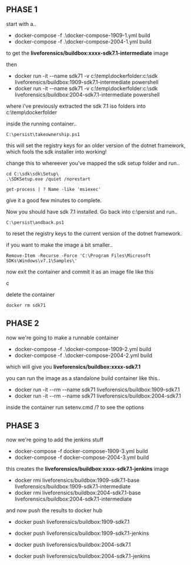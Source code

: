 ## PHASE 1

start with a..

* docker-compose -f .\docker-compose-1909-1.yml build
* docker-compose -f .\docker-compose-2004-1.yml build

to get the **liveforensics/buildbox:xxxx-sdk7.1-intermediate** image

then 

* docker run -it --name sdk71 -v c:\temp\dockerfolder:c:\sdk liveforensics/buildbox:1909-sdk7.1-intermediate powershell
* docker run -it --name sdk71 -v c:\temp\dockerfolder:c:\sdk liveforensics/buildbox:2004-sdk7.1-intermediate powershell

where i've previously extracted the sdk 7.1 iso folders into c:\temp\dockerfolder

inside the running container..
```
C:\persist\takeownership.ps1
```
this will set the registry keys for an older version of the dotnet framework, which fools the sdk installer into working!

change this to whereever you've mapped the sdk setup folder and run..

```
cd C:\sdk\sdk\Setup\
.\SDKSetup.exe /quiet /norestart

get-process | ? Name -like 'msiexec'
```

give it a good few minutes to complete.

Now you should have sdk 7.1 installed. Go back into c:\persist and run..

```
C:\persist\andback.ps1
```

to reset the registry keys to the current version of the dotnet framework.

if you want to make the image a bit smaller..

```
Remove-Item -Recurse -Force 'C:\Program Files\Microsoft SDKs\Windows\v7.1\Samples\'
```

now exit the container and commit it as an image file like this

c

delete the container

```
docker rm sdk71
```

## PHASE 2
now we're going to make a runnable container

* docker-compose -f .\docker-compose-1909-2.yml build
* docker-compose -f .\docker-compose-2004-2.yml build


which will give you **liveforensics/buildbox:xxxx-sdk7.1**

you can run the image as a standalone build container like this..

* docker run -it --rm --name sdk71 liveforensics/buildbox:1909-sdk7.1
* docker run -it --rm --name sdk71 liveforensics/buildbox:2004-sdk7.1

inside the container run setenv.cmd /? to see the options


## PHASE 3

now we're going to add the jenkins stuff

* docker-compose -f docker-compose-1909-3.yml build
* docker-compose -f docker-compose-2004-3.yml build


this creates the **liveforensics/buildbox:xxxx-sdk7.1-jenkins** image

* docker rmi liveforensics/buildbox:1909-sdk7.1-base liveforensics/buildbox:1909-sdk7.1-intermediate
* docker rmi liveforensics/buildbox:2004-sdk7.1-base liveforensics/buildbox:2004-sdk7.1-intermediate

and now push the results to docker hub

* docker push liveforensics/buildbox:1909-sdk7.1
* docker push liveforensics/buildbox:1909-sdk7.1-jenkins

* docker push liveforensics/buildbox:2004-sdk7.1
* docker push liveforensics/buildbox:2004-sdk7.1-jenkins